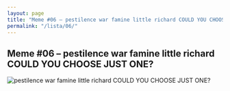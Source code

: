 ```yaml
---
layout: page
title: "Meme #06 – pestilence war famine little richard COULD YOU CHOOSE JUST ONE?"
permalink: "/lista/06/"
---
```


## Meme #06 – pestilence war famine little richard COULD YOU CHOOSE JUST ONE?

![pestilence war famine little richard COULD YOU CHOOSE JUST ONE?](https://i.chzbgr.com/full/10441193984/h955AE4C4/pestilence-war-famine-little-richard-could-choose-just-one)

